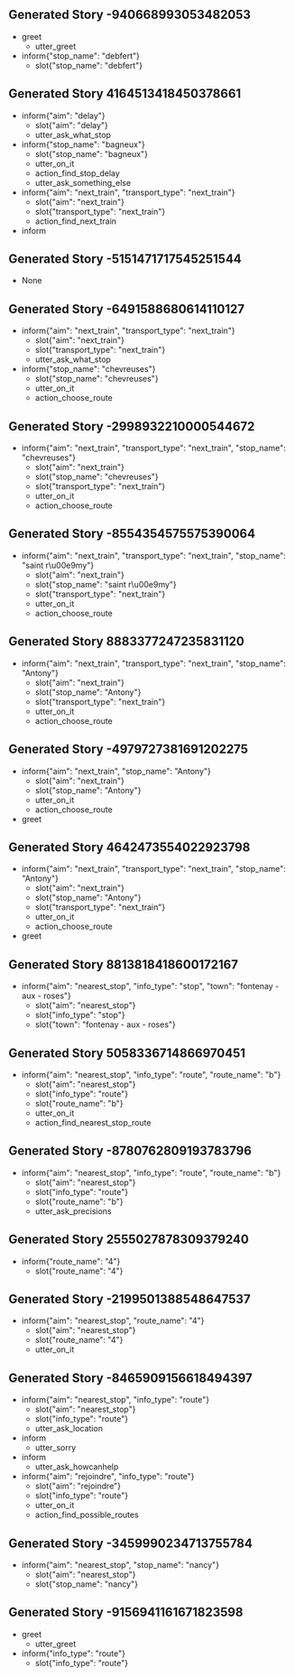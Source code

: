## Generated Story -940668993053482053
* greet
    - utter_greet
* inform{"stop_name": "debfert"}
    - slot{"stop_name": "debfert"}

## Generated Story 4164513418450378661
* inform{"aim": "delay"}
    - slot{"aim": "delay"}
    - utter_ask_what_stop
* inform{"stop_name": "bagneux"}
    - slot{"stop_name": "bagneux"}
    - utter_on_it
    - action_find_stop_delay
    - utter_ask_something_else
* inform{"aim": "next_train", "transport_type": "next_train"}
    - slot{"aim": "next_train"}
    - slot{"transport_type": "next_train"}
    - action_find_next_train
* inform

## Generated Story -5151471717545251544
* None

## Generated Story -6491588680614110127
* inform{"aim": "next_train", "transport_type": "next_train"}
    - slot{"aim": "next_train"}
    - slot{"transport_type": "next_train"}
    - utter_ask_what_stop
* inform{"stop_name": "chevreuses"}
    - slot{"stop_name": "chevreuses"}
    - utter_on_it
    - action_choose_route

## Generated Story -2998932210000544672
* inform{"aim": "next_train", "transport_type": "next_train", "stop_name": "chevreuses"}
    - slot{"aim": "next_train"}
    - slot{"stop_name": "chevreuses"}
    - slot{"transport_type": "next_train"}
    - utter_on_it
    - action_choose_route

## Generated Story -8554354575575390064
* inform{"aim": "next_train", "transport_type": "next_train", "stop_name": "saint r\u00e9my"}
    - slot{"aim": "next_train"}
    - slot{"stop_name": "saint r\u00e9my"}
    - slot{"transport_type": "next_train"}
    - utter_on_it
    - action_choose_route

## Generated Story 8883377247235831120
* inform{"aim": "next_train", "transport_type": "next_train", "stop_name": "Antony"}
    - slot{"aim": "next_train"}
    - slot{"stop_name": "Antony"}
    - slot{"transport_type": "next_train"}
    - utter_on_it
    - action_choose_route

## Generated Story -4979727381691202275
* inform{"aim": "next_train", "stop_name": "Antony"}
    - slot{"aim": "next_train"}
    - slot{"stop_name": "Antony"}
    - utter_on_it
    - action_choose_route
* greet

## Generated Story 4642473554022923798
* inform{"aim": "next_train", "transport_type": "next_train", "stop_name": "Antony"}
    - slot{"aim": "next_train"}
    - slot{"stop_name": "Antony"}
    - slot{"transport_type": "next_train"}
    - utter_on_it
    - action_choose_route
* greet

## Generated Story 8813818418600172167
* inform{"aim": "nearest_stop", "info_type": "stop", "town": "fontenay - aux - roses"}
    - slot{"aim": "nearest_stop"}
    - slot{"info_type": "stop"}
    - slot{"town": "fontenay - aux - roses"}

## Generated Story 5058336714866970451
* inform{"aim": "nearest_stop", "info_type": "route", "route_name": "b"}
    - slot{"aim": "nearest_stop"}
    - slot{"info_type": "route"}
    - slot{"route_name": "b"}
    - utter_on_it
    - action_find_nearest_stop_route

## Generated Story -8780762809193783796
* inform{"aim": "nearest_stop", "info_type": "route", "route_name": "b"}
    - slot{"aim": "nearest_stop"}
    - slot{"info_type": "route"}
    - slot{"route_name": "b"}
    - utter_ask_precisions

## Generated Story 2555027878309379240
* inform{"route_name": "4"}
    - slot{"route_name": "4"}

## Generated Story -2199501388548647537
* inform{"aim": "nearest_stop", "route_name": "4"}
    - slot{"aim": "nearest_stop"}
    - slot{"route_name": "4"}
    - utter_on_it

## Generated Story -8465909156618494397
* inform{"aim": "nearest_stop", "info_type": "route"}
    - slot{"aim": "nearest_stop"}
    - slot{"info_type": "route"}
    - utter_ask_location
* inform
    - utter_sorry
* inform
    - utter_ask_howcanhelp
* inform{"aim": "rejoindre", "info_type": "route"}
    - slot{"aim": "rejoindre"}
    - slot{"info_type": "route"}
    - utter_on_it
    - action_find_possible_routes

## Generated Story -3459990234713755784
* inform{"aim": "nearest_stop", "stop_name": "nancy"}
    - slot{"aim": "nearest_stop"}
    - slot{"stop_name": "nancy"}

## Generated Story -9156941161671823598
* greet
    - utter_greet
* inform{"info_type": "route"}
    - slot{"info_type": "route"}

